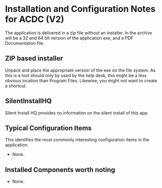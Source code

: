 # Installation and Configuration Notes for ACDC (V2)

The application is delivered in a zip file without an installer.  In the archive will be a 32 and 64 bit version of the application exe, and a PDF Documentation file.


## ZIP based installer

Unpack and place the appropriate version of the exe on the file system.  As this is a tool should only by used by the help desk, this might be a less obvious location than Program Files.  Likewise, you might not want to create a shortcut.


## SilentInstallHQ
Silent Install HQ provides no information on the silent install of this app.

## Typical Configuration Items 

This identifies the most commonly interesting configuration items in the application.

* None.

## Installed Components worth noting

* None.
